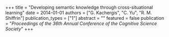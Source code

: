 +++
title = "Developing semantic knowledge through cross-situational learning"
date = 2014-01-01
authors = ["G. Kachergis", "C. Yu", "R. M. Shiffrin"]
publication_types = ["1"]
abstract = ""
featured = false
publication = "*Proceedings of the 36th Annual Conference of the Cognitive Science Society*"
+++

